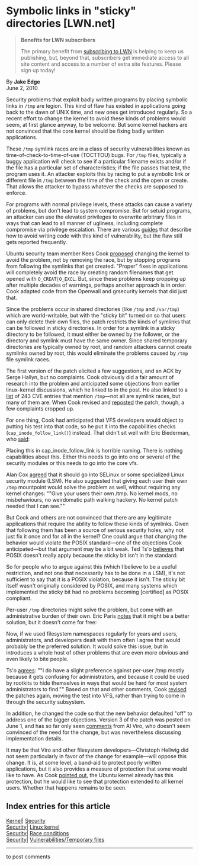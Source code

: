 # Symbolic links in "sticky" directories [LWN.net]

> **Benefits for LWN subscribers**
> 
> The primary benefit from [subscribing to LWN](/Promo/nst-nag5/subscribe) is helping to keep us publishing, but, beyond that, subscribers get immediate access to all site content and access to a number of extra site features. Please sign up today! 

By **Jake Edge**  
June 2, 2010 

Security problems that exploit badly written programs by placing symbolic links in `/tmp` are legion. This kind of flaw has existed in applications going back to the dawn of UNIX time, and new ones get introduced regularly. So a recent effort to change the kernel to avoid these kinds of problems would seem, at first glance anyway, to be welcome. But some kernel hackers are not convinced that the core kernel should be fixing badly written applications. 

These `/tmp` symlink races are in a class of security vulnerabilities known as time-of-check-to-time-of-use (TOCTTOU) bugs. For `/tmp` files, typically a buggy application will check to see if a particular filename exists and/or if the file has a particular set of characteristics; if the file passes that test, the program uses it. An attacker exploits this by racing to put a symbolic link or different file in `/tmp` between the time of the check and the open or create. That allows the attacker to bypass whatever the checks are supposed to enforce. 

For programs with normal privilege levels, these attacks can cause a variety of problems, but don't lead to system compromise. But for setuid programs, an attacker can use the elevated privileges to overwrite arbitrary files in ways that can lead to all manner of ugliness, including complete compromise via privilege escalation. There are various [guides](http://www.dwheeler.com/secure-programs/Secure-Programs-HOWTO.html#TEMPORARY-FILES) that describe how to avoid writing code with this kind of vulnerability, but the flaw still gets reported frequently. 

Ubuntu security team member Kees Cook [proposed](/Articles/390565/) changing the kernel to avoid the problem, not by removing the race, but by stopping programs from following the symlinks that get created. "Proper" fixes in applications will completely avoid the race by creating random filenames that get opened with `O_CREAT|O_EXCL`. But, since these problems keep cropping up after multiple decades of warnings, perhaps another approach is in order. Cook adapted code from the Openwall and grsecurity kernels that did just that. 

Since the problems occur in shared directories (like `/tmp` and `/var/tmp`) which are world-writable, but with the "sticky bit" turned on so that users can only delete their own files, the patch restricts the kinds of symlinks that can be followed in sticky directories. In order for a symlink in a sticky directory to be followed, it must either be owned by the follower, or the directory and symlink must have the same owner. Since shared temporary directories are typically owned by root, and random attackers cannot create symlinks owned by root, this would eliminate the problems caused by `/tmp` file symlink races. 

The first version of the patch elicited a few suggestions, and an ACK by Serge Hallyn, but no complaints. Cook obviously did a fair amount of research into the problem and anticipated some objections from earlier linux-kernel discussions, which he linked to in the post. He also linked to a [list](http://cve.mitre.org/cgi-bin/cvekey.cgi?keyword=/tmp) of 243 CVE entries that mention `/tmp`—not all are symlink races, but many of them are. When Cook revised and [reposted](http://lwn.net/Articles/390009/) the patch, though, a few complaints cropped up. 

For one thing, Cook had anticipated that VFS developers would object to putting his test into that code, so he put it into the capabilities checks (`cap_inode_follow_link()`) instead. That didn't sit well with Eric Biederman, who [said](/Articles/390612/): 

Placing this in cap_inode_follow_link is horrible naming. There is nothing capabilities about this. Either this needs to go into one or several of the security modules or this needs to go into the core vfs. 

Alan Cox [agreed](/Articles/390615/) that it should go into SELinux or some specialized Linux security module (LSM). He also suggested that giving each user their own `/tmp` mountpoint would solve the problem as well, without requiring any kernel changes: ""Give your users their own /tmp. No kernel mods, no misbehaviours, no weirdomatic path walking hackery. No kernel patch needed that I can see."" 

But Cook and others are not convinced that there are any legitimate applications that require the ability to follow these kinds of symlinks. Given that following them has been a source of serious security holes, why not just fix it once and for all in the kernel? One could argue that changing the behavior would violate the POSIX standard—one of the objections Cook anticipated—but that argument may be a bit weak. Ted Ts'o [believes](/Articles/390616/) that POSIX doesn't really apply because the sticky bit isn't in the standard: 

So for people who to argue against this (which I believe to be a useful restriction, and not one that necessarily has to be done in a LSM), it's not sufficient to say that it is a POSIX violation, because it isn't. The sticky bit itself wasn't originally considered by POSIX, and many systems which implemented the sticky bit had no problems becoming [certified] as POSIX compliant. 

Per-user `/tmp` directories might solve the problem, but come with an administrative burden of their own. Eric Paris [notes](/Articles/390620/) that it might be a better solution, but it doesn't come for free: 

Now, if we used filesystem namespaces regularly for years and users, administrators, and developers dealt with them often I agree that would probably be the preferred solution. It would solve this issue, but in introduces a whole host of other problems that are even more obvious and even likely to bite people. 

Ts'o [agrees](/Articles/390621/): ""I do have a slight preference against per-user /tmp mostly because it gets confusing for administrators, and because it could be used by rootkits to hide themselves in ways that would be hard for most system administrators to find."" Based on that and other comments, Cook [revised](/Articles/390624/) the patches again, moving the test into VFS, rather than trying to come in through the security subsystem. 

In addition, he changed the code so that the new behavior defaulted "off" to address one of the bigger objections. Version 3 of the patch was posted on June 1, and has so far only seen [comments](/Articles/390629/) from Al Viro, who doesn't seem convinced of the need for the change, but was nevertheless discussing implementation details. 

It may be that Viro and other filesystem developers—Christoph Hellwig did not seem particularly in favor of the change for example—will oppose this change. It is, at some level, a band-aid to protect poorly written applications, but it also provides a measure of protection that some would like to have. As Cook [pointed out](/Articles/390631/), the Ubuntu kernel already has this protection, but he would like to see that protection extended to all kernel users. Whether that happens remains to be seen. 

  
Index entries for this article  
---  
[Kernel](/Kernel/Index)| [Security](/Kernel/Index#Security)  
[Security](/Security/Index/)| [Linux kernel](/Security/Index/#Linux_kernel)  
[Security](/Security/Index/)| [Race conditions](/Security/Index/#Race_conditions)  
[Security](/Security/Index/)| [Vulnerabilities/Temporary files](/Security/Index/#Vulnerabilities-Temporary_files)  
  


* * *

to post comments 

